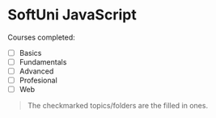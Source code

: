 # SoftUni JavaScript

Courses completed:
- [ ] Basics
- [ ] Fundamentals
- [ ] Advanced
- [ ] Profesional
- [ ] Web

> The checkmarked topics/folders are the filled in ones.
